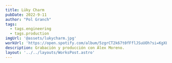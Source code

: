 ```yaml
---
title: Lüky Charm
pubDate: 2022-9-11
author: "Pol Granch"
tags:
  - tags.engineering
  - tags.production
imgUrl: '@assets/lukycharm.jpg'
workUrl: 'https://open.spotify.com/album/5zgrCT2k67t0fFflJSuUOh?si=KgXL2zNFQWWkHO8G2qEK7Q'
description: Grabación y producción con Álex Moreno.
layout: '../../layouts/WorksPost.astro'
---
```


